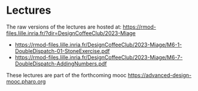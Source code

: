 # Lectures

The raw versions of the lectures are hosted at:  https://rmod-files.lille.inria.fr/?dir=DesignCoffeeClub/2023-Miage

- https://rmod-files.lille.inria.fr/DesignCoffeeClub/2023-Miage/M6-1-DoubleDispatch-01-StoneExercise.pdf
- https://rmod-files.lille.inria.fr/DesignCoffeeClub/2023-Miage/M6-7-DoubleDispatch-AddingNumbers.pdf


These lectures are part of the forthcoming mooc https://advanced-design-mooc.pharo.org
